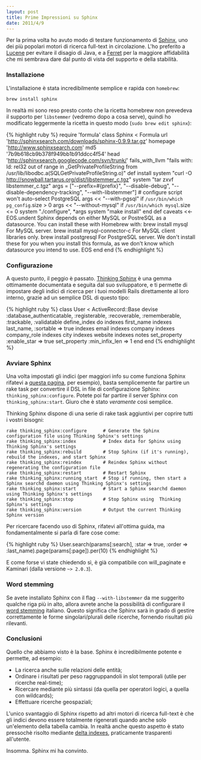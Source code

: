 ```yaml
---
layout: post
title: Prime Impressioni su Sphinx
date: 2011/4/9
---
```


Per la prima volta ho avuto modo di testare funzionamento di [Sphinx](http://sphinxsearch.com/), uno dei più popolari motori di ricerca full-text in circolazione. L'ho preferito a [Lucene](http://lucene.apache.org/) per evitare il disagio di Java, e a  [Ferret](http://ferret.davebalmain.com/) per la maggiore affidabilità che mi sembrava dare dal punto di vista del supporto e della stabilità.

### Installazione

L'installazione è stata incredibilmente semplice e rapida con `homebrew`:

```
brew install sphinx
```

In realtà mi sono reso presto conto che la ricetta homebrew non
prevedeva il supporto per `libstemmer` (vedremo dopo a cosa serve),
quindi ho modificato leggermente la ricetta in questo modo (`sudo brew
edit sphinx`):

{% highlight ruby %}
require 'formula'
class Sphinx < Formula
  url 'http://sphinxsearch.com/downloads/sphinx-0.9.9.tar.gz'
  homepage 'http://www.sphinxsearch.com'
  md5 '7b9b618cb9b378f949bb1b91ddcc4f54'
  head 'http://sphinxsearch.googlecode.com/svn/trunk/'
  fails_with_llvm "fails with: ld: rel32 out of range in _GetPrivateProfileString from /usr/lib/libodbc.a(SQLGetPrivateProfileString.o)"
  def install
    system "curl -O http://snowball.tartarus.org/dist/libstemmer_c.tgz"
    system "tar zxvf libstemmer_c.tgz"
    args = ["--prefix=#{prefix}", "--disable-debug", "--disable-dependency-tracking", "--with-libstemmer"]
    # configure script won't auto-select PostgreSQL
    args << "--with-pgsql" if `/usr/bin/which pg_config`.size > 0
    args << "--without-mysql" if `/usr/bin/which mysql`.size <= 0
    system "./configure", *args
    system "make install"
  end
  def caveats
    <<-EOS.undent
    Sphinx depends on either MySQL or PostreSQL as a datasource.
    You can install these with Homebrew with:
      brew install mysql
        For MySQL server.
      brew install mysql-connector-c
        For MySQL client libraries only.
      brew install postgresql
        For PostgreSQL server.
    We don't install these for you when you install this formula, as
    we don't know which datasource you intend to use.
    EOS
  end
end
{% endhighlight %}


### Configurazione

A questo punto, il peggio è passato. [Thinking
Sphinx](http://freelancing-god.github.com/) è una gemma ottimamente
documentata e seguita dal suo sviluppatore, e ti permette di impostare
degli indici di ricerca per i tuoi modelli Rails direttamente al loro
interno, grazie ad un semplice DSL di questo tipo:

{% highlight ruby %}
class User < ActiveRecord::Base
  devise :database_authenticatable, :registerable, :recoverable, :rememberable, :trackable, :validatable
  define_index do
    indexes first_name
    indexes last_name, :sortable => true
    indexes email
    indexes company
    indexes company_role
    indexes city
    indexes website
    indexes notes
    set_property :enable_star => true
    set_property :min_infix_len => 1
  end
end
{% endhighlight %}

### Avviare Sphinx

Una volta impostati gli indici (per maggiori info su come funziona
Sphinx rifatevi a [questa
pagina](http://freelancing-god.github.com/ts/en/sphinx_basics.html), per
esempio), basta semplicemente far partire un rake task per convertire il
DSL in file di configurazione Sphinx: `thinking_sphinx:configure`.
Potete poi far partire il server Sphinx con `thinking_sphinx:start`.
Giuro che è stato *veramente* così semplice.

Thinking Sphinx dispone di una serie di rake task aggiuntivi per coprire
tutti i vostri bisogni:

```
rake thinking_sphinx:configure      # Generate the Sphinx configuration file using Thinking Sphinx's settings
rake thinking_sphinx:index          # Index data for Sphinx using Thinking Sphinx's settings
rake thinking_sphinx:rebuild        # Stop Sphinx (if it's running), rebuild the indexes, and start Sphinx
rake thinking_sphinx:reindex        # Reindex Sphinx without regenerating the configuration file
rake thinking_sphinx:restart        # Restart Sphinx
rake thinking_sphinx:running_start  # Stop if running, then start a Sphinx searchd daemon using Thinking Sphinx's settings
rake thinking_sphinx:start          # Start a Sphinx searchd daemon using Thinking Sphinx's settings
rake thinking_sphinx:stop           # Stop Sphinx using  Thinking Sphinx's settings
rake thinking_sphinx:version        # Output the current Thinking Sphinx version
```

Per ricercare facendo uso di Sphinx, rifatevi all'ottima guida, ma fondamentalmente si parla di fare cose come:

{% highlight ruby %}
User.search(params[:search], :star => true, :order => :last_name).page(params[:page]).per(10)
{% endhighlight %}

E come forse vi state chiedendo sì, è già compatibile con
will_paginate e Kaminari (dalla versione `~> 2.0.3`).

### Word stemming

Se avete installato Sphinx con il flag `--with-libstemmer` da me suggerito qualche riga più in alto, allora avrete anche la possibilità di configurare il [word stemming](http://freelancing-god.github.com/ts/en/advanced_config.html) italiano. Questo significa che Sphinx sarà in grado di gestire correttamente le forme singolari/plurali delle ricerche, fornendo risultati più rilevanti.


### Conclusioni

Quello che abbiamo visto è la base. Sphinx è incredibilmente potente e permette, ad esempio:

* La ricerca anche sulle relazioni delle entità;
* Ordinare i risultati per peso raggruppandoli in slot temporali (utile per ricerche real-time);
* Ricercare mediante più sintassi (da quella per operatori logici, a quella con wildcards);
* Effettuare ricerche geospaziali;

L'unico svantaggio di Sphinx rispetto ad altri motori di ricerca full-text è che gli indici devono essere totalmente rigenerati quando anche solo un'elemento della tabella cambia. In realtà anche questo aspetto è stato pressochè risolto mediante [delta indexes](http://freelancing-god.github.com/ts/en/deltas.html), praticamente trasparenti all'utente.

Insomma. Sphinx mi ha convinto.